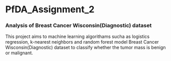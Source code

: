 # PfDA_Assignment_2

### Analysis of Breast Cancer Wisconsin(Diagnostic) dataset

This project aims to machine learning algorithams sucha as logistics regression, k-nearest neighbors and random forest model Breast Cancer Wisconsin(Diagnostic) dataset to classify whether the tumor mass is benign or malignant. 